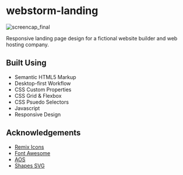 # webstorm-landing

![screencap_final](https://github.com/andrewmartinn/landing-pages/assets/152824513/e5de119c-81eb-409d-9faf-c597f3cfb78b)

Responsive landing page design for a fictional website builder and web hosting company.

## Built Using

- Semantic HTML5 Markup
- Desktop-first Workflow
- CSS Custom Properties
- CSS Grid & Flexbox
- CSS Psuedo Selectors
- Javascript
- Responsive Design

## Acknowledgements

- [Remix Icons](https://remixicon.com/)
- [Font Awesome](https://fontawesome.com/)
- [AOS](https://michalsnik.github.io/aos/)
- [Shapes SVG](https://shapes.framer.website/)
